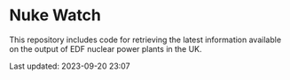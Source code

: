 # Nuke Watch

This repository includes code for retrieving the latest information available on the output of EDF nuclear power plants in the UK.

Last updated: 2023-09-20 23:07